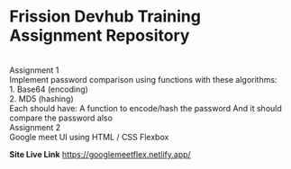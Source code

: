 # Frission Devhub Training Assignment Repository 

<br> 
Assignment 1 
<br> 
Implement password comparison using functions with these algorithms:
<br>
1. Base64 (encoding) <br>
   2. MD5 (hashing) <br>
Each should have:
 A function to encode/hash the password
And it should compare the password also

<br> 
Assignment 2
<br>
Google meet UI using HTML / CSS Flexbox

**Site Live Link**  https://googlemeetflex.netlify.app/
